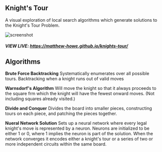 ## Knight's Tour

A visual exploration of local search algorithms which generate solutions to the Knight's Tour Problem.

![screenshot](https://i.gyazo.com/95d962a1c73b8480d1002afce2b6f95a.png)

##### VIEW LIVE: https://matthew-howe.github.io/knights-tour/

## Algorithms
**Brute Force Backtracking**
Systematically enumerates over all possible tours. Backtracking when a knight runs out of valid moves

**Warnsdorf's Algorithm**
Will move the knight so that it always proceeds to the square frm which the knight will have the fewest onward moves. (Not including squares already visited.)

**Divide and Conquer**
Divides the board into smaller pieces, constructing tours on each piece, and patching the pieces together.

**Nueral Network Solution**
Sets up a neural network where every legal knight's move is represented by a neuron. Neurons are initialized to be either 1 or 0, where 1 implies the neuron is part of the solution. When the network converges it encodes either a knight's tour or a series of two or more independent circuits within the same board.

